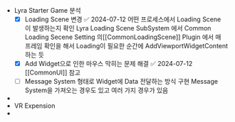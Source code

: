 - Lyra Starter Game 분석
  - [x] Loading Scene 변경 ✅ 2024-07-12
        어떤 프로세스에서 Loading Scene 이 발생하는지 확인 
        Lyra Loading Scene SubSystem 에서 Common Loading Secene Setting 의[[CommonLoadingScene]] Plugin 에서 매 프레임 확인을 해서 Loading이 필요한 순간에 AddViewportWidgetContent 하는 듯 
  - [x] Add Widget으로 인한 마우스 막히는 문제 해결 ✅ 2024-07-12
        [[CommonUI]] 참고
  - [ ] Message System 형태로 Widget에 Data 전달하는 방식 구현 
        Message System을 가져오는 경우도 있고 여러 가지 경우가 있음 
- 
- VR Expension 
- 